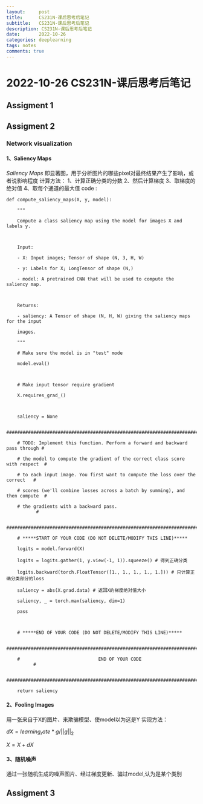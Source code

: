 ```yaml
---
layout:     post
title:      CS231N-课后思考后笔记
subtitle:   CS231N-课后思考后笔记
description: CS231N-课后思考后笔记
date:       2022-10-26
categories: deeplearning
tags: notes
comments: true
---
```



# 2022-10-26 CS231N-课后思考后笔记
## Assigment 1
## Assigment 2

### Network visualization
#### 1、Saliency Maps
*Saliency Maps*  即显著图，用于分析图片的哪些pixel对最终结果产生了影响，或者说影响程度
计算方法：
	1、计算正确分类的分数
	2、然后计算梯度
	3、取梯度的绝对值
	4、取每个通道的最大值
code : 

```python3
def compute_saliency_maps(X, y, model):

    """

    Compute a class saliency map using the model for images X and labels y.

  

    Input:

    - X: Input images; Tensor of shape (N, 3, H, W)

    - y: Labels for X; LongTensor of shape (N,)

    - model: A pretrained CNN that will be used to compute the saliency map.

  

    Returns:

    - saliency: A Tensor of shape (N, H, W) giving the saliency maps for the input

    images.

    """

    # Make sure the model is in "test" mode

    model.eval()

  

    # Make input tensor require gradient

    X.requires_grad_()

  

    saliency = None

    ##############################################################################

    # TODO: Implement this function. Perform a forward and backward pass through #

    # the model to compute the gradient of the correct class score with respect  #

    # to each input image. You first want to compute the loss over the correct   #

    # scores (we'll combine losses across a batch by summing), and then compute  #

    # the gradients with a backward pass.                                        #

    ##############################################################################

    # *****START OF YOUR CODE (DO NOT DELETE/MODIFY THIS LINE)*****

    logits = model.forward(X)

    logits = logits.gather(1, y.view(-1, 1)).squeeze() # 得到正确分类

    logits.backward(torch.FloatTensor([1., 1., 1., 1., 1.])) # 只计算正确分类部分的loss

    saliency = abs(X.grad.data) # 返回X的梯度绝对值大小

    saliency, _ = torch.max(saliency, dim=1)

    pass

  

    # *****END OF YOUR CODE (DO NOT DELETE/MODIFY THIS LINE)*****

    ##############################################################################

    #                             END OF YOUR CODE                               #

    ##############################################################################

    return saliency
```
#### 2、Fooling Images

用一张来自于X的图片、来欺骗模型、使model以为这是Y
实现方法：

$dX = learning_rate * g / ||g||_2$

$X = X+dX$

#### 3、随机噪声
通过一张随机生成的噪声图片、经过梯度更新、骗过model,认为是某个类别
## Assigment 3
